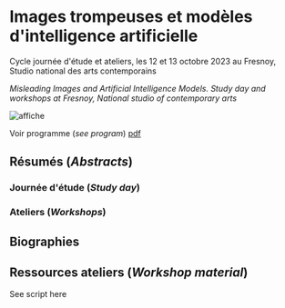 # Images trompeuses et modèles d'intelligence artificielle

Cycle journée d'étude et ateliers, les 12 et 13 octobre 2023 au Fresnoy, Studio national des arts contemporains

_Misleading Images and Artificial Intelligence Models. Study day and workshops at Fresnoy, National studio of contemporary arts_

![affiche](img/affiche.jg)

Voir programme (_see program_) [pdf](pdf/programme.pdf)

## Résumés (_Abstracts_)

### Journée d'étude (_Study day_)

### Ateliers (_Workshops_)

## Biographies

## Ressources ateliers (_Workshop material_)

See script here
